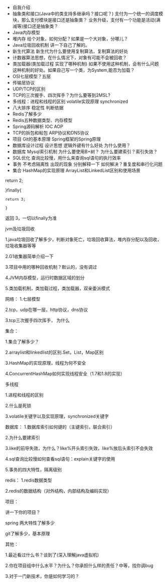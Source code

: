 + 自我介绍
+ 抽象类和接口(Java中的类支持多继承吗？接口呢？) 支付为一个统一的调度模块，那么支付模块是接口还是抽象类？ 业务升级，支付有一个功能是活动(满减等)接口还是抽象类？ 
+ Java内存模型
+ 堆内存 给个对象，如何分配？如果是一个大对象，分哪儿？
+ Java垃圾回收机制 讲一下自己了解的。
+ 新生代算法 新生代为什么要使用复制算法，复制算法的好处
+ 计数器算法思想，在什么情况下，对象有可能不会被回收？
+ 类加载器(类加载过程 实现了哪种机制) 如果不使用这种机制，会有什么问题  这种机制的好处。如果自己写一个类，为System,能否为加载？
+ OSI七层模型？五层 
+ 传输层协议
+ UDP/TCP的区别
+ TCP的三次握手、四次挥手？为什么要等到2MSL?
+ 多线程：进程和线程的区别 volatile实现原理 synchronized
+ 八大排序 稳定性 判断依据
+ Redis了解多少
+ Redis五种数据类型、内存模型
+ Spring源码解析 IOC AOP
+ TCP的拆包和粘包 ARP协议和DNS协议
+ 项目  Git的基本原理 Spring框架的Spring原理
+ 数据库设计过程 设计思想 逻辑外键有什么好处 为什么使用？
+ 数据库 Mysql索引机制 为什么要使用B+树？ 为什么要建索引？索引失效？ 
+ SQL优化 查询比较慢，用什么来查询sql语句的执行效率
+ 事务 不考虑隔离性 出现的现象 分别解释一下 如何解决？重复度和串行化问题 
+ 集合 HashMap的实现原理 ArrayList和LinkedList区别和使用场景

return 2;
				
}finally{
				
	return 3;
		
	}
			
返回 3，一切以finally为准


jvm及垃圾回收

1.java垃圾回收了解多少，判断对象死亡，垃圾回收算法，堆内存分配以及回收，垃圾收集器等等

2.G1收集器简单介绍一下

3.项目中用的哪种回收机制？默认的，没有调过

4.JVM内存模型，运行时数据区域的划分

5.类加载机制，类加载过程，类加载器，双亲委派模式


网络：
1.七层模型

2.tcp，udp在哪一层，http协议，dns协议

3.tcp三次握手四次挥手，
为什么

集合：

1.集合了解多少？

2.arraylist和linkedlist的区别.Set，List，Map区别

3.HashMap的实现原理，线程为何不安全

4.ConcurrentHashMap如何实现线程安全（1.7和1.8的实现）


多线程

1.进程和线程的区别

2.什么是死锁

3.volatile关键字以及实现原理，synchronized关键字


数据库：
1.数据库索引如何键的（主键索引，联合索引）

2.为什么要建索引

3.like的前导失效，为什么？like%开头索引失效，like%放后头索引不会失效

4.sql查询比较慢如何查看sql语句：explain关键字的使用

5.事务的四大特性，隔离级别


redis：
1.redis数据类型

2.redis的数据结构（对外结构，内部结构及编码实现）


项目：
	
讲一下你的项目？


spring 两大特性了解多少
	
git了解多少，基本原理


其他：

1.最近看过什么书？谈到了(深入理解java虚拟机)

2.你在项目组中什么水平？为什么？你承担什么样的责任？中等，找你调bug

3.对于一门新技术，你是如何学习的？